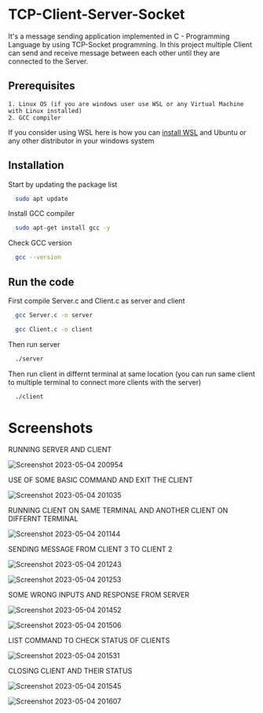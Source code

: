 # TCP-Client-Server-Socket
It's a message sending application implemented in C - Programming Language by using TCP-Socket programming. In this project multiple Client can send and receive message between each other until they are connected to the Server. 

## Prerequisites
    1. Linux OS (if you are windows user use WSL or any Virtual Machine with Linux installed)
    2. GCC compiler
If you consider using WSL here is how you can [install WSL](https://learn.microsoft.com/en-us/windows/wsl/install) and Ubuntu or any other distributor in your windows system
    
## Installation
Start by updating the package list

```bash
  sudo apt update
```
Install GCC compiler

```bash
  sudo apt-get install gcc -y
```
Check GCC version

```bash
  gcc --version
```

## Run the code
First compile Server.c and Client.c as server and client

```bash
  gcc Server.c -o server
```
```bash
  gcc Client.c -o client
```
Then run server
```bash
  ./server
```
Then run client in differnt terminal at same location (you can run same client to multiple terminal to connect more clients with the server)
```bash
  ./client
```
# Screenshots
RUNNING SERVER AND CLIENT

![Screenshot 2023-05-04 200954](https://user-images.githubusercontent.com/83893825/236249880-afb74a8b-eceb-473f-8cf0-836ab7e2b1b6.png)

USE OF SOME BASIC COMMAND AND EXIT THE CLIENT

![Screenshot 2023-05-04 201035](https://user-images.githubusercontent.com/83893825/236250684-02e00097-66a8-4ce7-9453-e977598d467b.png)

RUNNING CLIENT ON SAME TERMINAL AND ANOTHER CLIENT ON DIFFERNT TERMINAL

![Screenshot 2023-05-04 201144](https://user-images.githubusercontent.com/83893825/236251263-0c18fbbe-0af3-4b21-802d-34ffcce5826a.png)

SENDING MESSAGE FROM CLIENT 3 TO CLIENT 2

![Screenshot 2023-05-04 201243](https://user-images.githubusercontent.com/83893825/236252706-1d371495-e1c9-4bcf-a907-d0c707860b56.png)

![Screenshot 2023-05-04 201253](https://user-images.githubusercontent.com/83893825/236253589-f4591abe-7d9f-4f5d-8983-c8342498a0b7.png)

SOME WRONG INPUTS AND RESPONSE FROM SERVER

![Screenshot 2023-05-04 201452](https://user-images.githubusercontent.com/83893825/236254447-26b2e0ae-2576-4794-9808-4acc9d505fc8.png)

![Screenshot 2023-05-04 201506](https://user-images.githubusercontent.com/83893825/236254672-49efebd4-46a7-4980-9451-34c144555ea2.png)

LIST COMMAND TO CHECK STATUS OF CLIENTS

![Screenshot 2023-05-04 201531](https://user-images.githubusercontent.com/83893825/236254892-3352f5d7-48f2-4ff8-874e-521693239118.png)

CLOSING CLIENT AND THEIR STATUS

![Screenshot 2023-05-04 201545](https://user-images.githubusercontent.com/83893825/236255051-3c603366-3da3-464b-8aa3-905d4d7faa8e.png)

![Screenshot 2023-05-04 201607](https://user-images.githubusercontent.com/83893825/236255105-f804c835-190c-4393-9b24-de1bec47044a.png)

